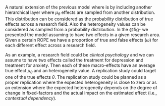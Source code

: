 A natural extension of the previous model where is by including another hierarchical layer where $\mu_{\theta}$ effects are sampled from another distribution. This distribution can be considered as the probability distribution of true effects across a research field. Also the heterogeneity values can be considered as sampled from a probability distribution. In the @fig- we presented the model assuming to have two effects in a given research area. Given a certain ROPE <!-- TODO check if rope is defined --> we have a proportion of true and false effects ($\omega$) for each different effect across a research field.

As an example, a research field could be *clinical psychology* and we can assume to have two effects called the treatment for depression and treatment for anxiety. Then each of these macro-effects have an average true effect $\mu_{\theta}$ and an heterogeneity value. A replication study could target one of the true effects $\theta$. The replication study could be planned as a proper replication where the expected heterogeneity is close to zero or as an extension where the expected heterogeneity depends on the degree of change in fixed-factors and the actual impact on the estimated effect (i.e., *contextual dependency*).